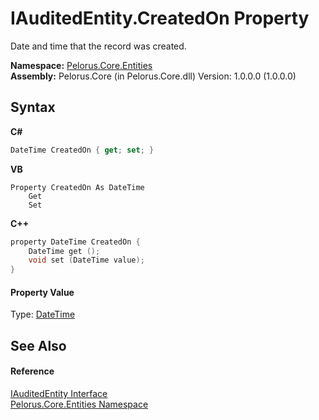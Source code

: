 # IAuditedEntity.CreatedOn Property 
 

Date and time that the record was created.

**Namespace:**&nbsp;<a href="20086FC9">Pelorus.Core.Entities</a><br />**Assembly:**&nbsp;Pelorus.Core (in Pelorus.Core.dll) Version: 1.0.0.0 (1.0.0.0)

## Syntax

**C#**<br />
``` C#
DateTime CreatedOn { get; set; }
```

**VB**<br />
``` VB
Property CreatedOn As DateTime
	Get
	Set
```

**C++**<br />
``` C++
property DateTime CreatedOn {
	DateTime get ();
	void set (DateTime value);
}
```


#### Property Value
Type: <a href="http://msdn2.microsoft.com/en-us/library/03ybds8y" target="_blank">DateTime</a>

## See Also


#### Reference
<a href="6F59D04F">IAuditedEntity Interface</a><br /><a href="20086FC9">Pelorus.Core.Entities Namespace</a><br />